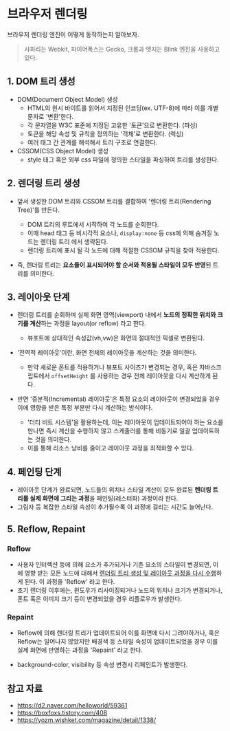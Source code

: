 # 브라우저 렌더링

브라우저 렌더링 엔진이 어떻게 동작하는지 알아보자. 

> 사파리는 Webkit, 파이어폭스는 Gecko, 크롬과 엣지는 Blink 엔진을 사용하고 있다.

## 1. DOM 트리 생성 

- DOM(Document Object Model) 생성
  - HTML의 원시 바이트를 읽어서 지정된 인코딩(ex. UTF-8)에 따라 이를 개별 문자로 '변환'한다.
  - 각 문자열을 W3C 표준에 지정된 고유한 '토큰'으로 변환한다. (파싱)
  - 토큰을 해당 속성 및 규칙을 정의하는 '객체'로 변환한다. (렉싱)
  - 여러 태그 간 관계를 해석해서 트리 구조로 연결한다. 
- CSSOM(CSS Object Model) 생성
  - style 태그 혹은 외부 css 파일에 정의한 스타일을 파싱하여 트리를 생성한다.

## 2. 렌더링 트리 생성

- 앞서 생성한 DOM 트리와 CSSOM 트리를 결합하여 '렌더링 트리(Rendering Tree)'를 만든다. 
  - DOM 트리의 루트에서 시작하여 각 노드를 순회한다.
  - 이때 head 태그 등 비시각적 요소나, `display:none` 등 css에 의해 숨겨질 노드는 렌더링 트리 에서 생략된다.
  - 렌더링 트리에 표시 될 각 노드에 대해 적절한 CSSOM 규칙을 찾아 적용한다.

- 즉, 렌더링 트리는 **요소들이 표시되어야 할 순서와 적용될 스타일이 모두 반영**된 트리를 의미한다.

## 3. 레이아웃 단계

- 렌더링 트리를 순회하며 실제 화면 영역(viewport) 내에서 **노드의 정확한 위치와 크기를 계산**하는 과정을 layout(or reflow) 라고 한다.
  - 뷰포트에 상대적인 속성값(vh,vw)은 화면의 절대적인 픽셀로 변환된다.

- '전역적 레이아웃'이란, 화면 전체의 레이아웃을 계산하는 것을 의미한다.
  - 만약 새로운 폰트를 적용하거나 뷰포트 사이즈가 변경되는 경우, 혹은 자바스크립트에서 `offsetHeight` 를 사용하는 경우 전체 레이아웃을 다시 계산하게 된다. 

- 반면 '증분적(Incremental) 레이아웃'은 특정 요소의 레이아웃이 변경되었을 경우 이에 영향을 받은 특정 부분만 다시 계산하는 방식이다. 
  - '더티 비트 시스템'을 활용하는데, 이는 레이아웃이 업데이트되어야 하는 요소를 만나면 즉시 계산을 수행하지 않고 스케줄러를 통해 비동기로 일괄 업데이트하는 것을 의미한다. 
  - 이를 통해 리소스 낭비를 줄이고 레이아웃 과정을 최적화할 수 있다.


## 4. 페인팅 단계

- 레이아웃 단계가 완료되면, 노드들의 위치나 스타일 계산이 모두 완료된 **렌더링 트리를 실제 화면에 그리는 과정**을 페인팅(레스터화) 과정이라 한다.
- 그림자 등 복잡한 스타일 속성이 추가될수록 이 과정에 걸리는 시간도 늘어난다.

## 5. Reflow, Repaint

### Reflow

- 사용자 인터렉션 등에 의해 요소가 추가되거나 기존 요소의 스타일이 변경되면, 이에 영향 받는 모든 노드에 대해서 <u>렌더링 트리 생성 및 레이아웃 과정을 다시 수행</u>하게 된다. 이 과정을 'Reflow' 라고 한다.
- 초기 렌더링 이후에는, 윈도우가 리사이징되거나 노드의 위치나 크기가 변경되거나, 폰트 혹은 이미지 크기 등이 변경되었을 경우 리플로우가 발생한다.

### Repaint

- Reflow에 의해 렌더링 트리가 업데이트되어 이를 화면에 다시 그려야하거나, 혹은 Reflow는 일어나지 않았지만 배경색 등 스타일 속성이 업데이트되었을 경우 이를 실제 화면에 반영하는 과정을 'Repaint' 라고 한다.

- background-color, visibility 등 속성 변경시 리페인트가 발생한다.

## 참고 자료

- https://d2.naver.com/helloworld/59361
- https://boxfoxs.tistory.com/408
- https://yozm.wishket.com/magazine/detail/1338/